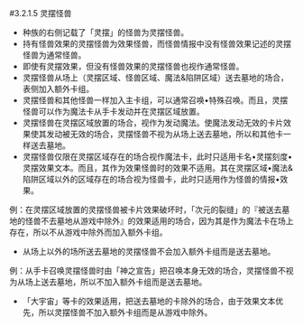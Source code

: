 #3.2.1.5        灵摆怪兽
* 种族的右侧记载了「灵摆」的怪兽为灵摆怪兽。
* 持有怪兽效果的灵摆怪兽为效果怪兽，而怪兽情报中没有怪兽效果记述的灵摆怪兽为通常怪兽。
* 即使有灵摆效果，但没有怪兽效果的灵摆怪兽也视作通常怪兽。
* 灵摆怪兽从场上（灵摆区域、怪兽区域、魔法&陷阱区域）送去墓地的场合，表侧加入额外卡组。
* 灵摆怪兽和其他怪兽一样加入主卡组，可以通常召唤•特殊召唤。而且，灵摆怪兽可以作为魔法卡从手卡发动并在灵摆区域放置。
* 灵摆怪兽在灵摆区域放置的场合，视作为发动魔法。使魔法发动无效的卡片效果使其发动被无效的场合，灵摆怪兽不视为从场上送去墓地，所以和其他卡一样送去墓地。
* 灵摆怪兽仅限在灵摆区域存在的场合视作魔法卡，此时只适用卡名•灵摆刻度•灵摆效果文本。而且，其作为效果怪兽时的效果不适用。其在灵摆区域•魔法&陷阱区域以外的区域存在的场合视为怪兽卡，此时只适用作为怪兽的情报•效果。

例：在灵摆区域放置的灵摆怪兽被卡片效果破坏时，「次元的裂缝」的『被送去墓地的怪兽不去墓地从游戏中除外』的效果适用的场合，因为其是作为魔法卡在场上存在，所以不从游戏中除外而加入额外卡组。
* 从场上以外的场所送去墓地的灵摆怪兽不会加入额外卡组而是送去墓地。

例：从手卡召唤灵摆怪兽时由「神之宣告」把召唤本身无效的场合，灵摆怪兽不视为从场上送去墓地，所以不加入额外卡组而是送去墓地。
* 「大宇宙」等卡的效果适用，把送去墓地的卡除外的场合，由于效果文本优先，所以灵摆怪兽不加入额外卡组而是从游戏中除外。
